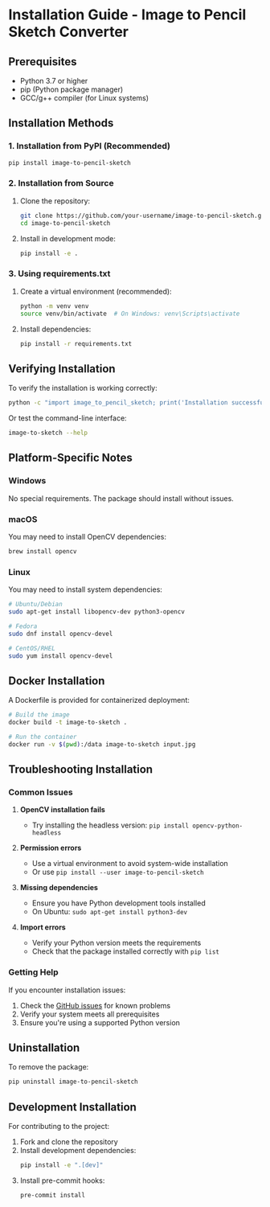 # Installation Guide - Image to Pencil Sketch Converter

## Prerequisites

- Python 3.7 or higher
- pip (Python package manager)
- GCC/g++ compiler (for Linux systems)

## Installation Methods

### 1. Installation from PyPI (Recommended)

```bash
pip install image-to-pencil-sketch
```

### 2. Installation from Source

1. Clone the repository:
   ```bash
   git clone https://github.com/your-username/image-to-pencil-sketch.git
   cd image-to-pencil-sketch
   ```

2. Install in development mode:
   ```bash
   pip install -e .
   ```

### 3. Using requirements.txt

1. Create a virtual environment (recommended):
   ```bash
   python -m venv venv
   source venv/bin/activate  # On Windows: venv\Scripts\activate
   ```

2. Install dependencies:
   ```bash
   pip install -r requirements.txt
   ```

## Verifying Installation

To verify the installation is working correctly:

```bash
python -c "import image_to_pencil_sketch; print('Installation successful')"
```

Or test the command-line interface:

```bash
image-to-sketch --help
```

## Platform-Specific Notes

### Windows

No special requirements. The package should install without issues.

### macOS

You may need to install OpenCV dependencies:

```bash
brew install opencv
```

### Linux

You may need to install system dependencies:

```bash
# Ubuntu/Debian
sudo apt-get install libopencv-dev python3-opencv

# Fedora
sudo dnf install opencv-devel

# CentOS/RHEL
sudo yum install opencv-devel
```

## Docker Installation

A Dockerfile is provided for containerized deployment:

```bash
# Build the image
docker build -t image-to-sketch .

# Run the container
docker run -v $(pwd):/data image-to-sketch input.jpg
```

## Troubleshooting Installation

### Common Issues

1. **OpenCV installation fails**
   - Try installing the headless version: `pip install opencv-python-headless`

2. **Permission errors**
   - Use a virtual environment to avoid system-wide installation
   - Or use `pip install --user image-to-pencil-sketch`

3. **Missing dependencies**
   - Ensure you have Python development tools installed
   - On Ubuntu: `sudo apt-get install python3-dev`

4. **Import errors**
   - Verify your Python version meets the requirements
   - Check that the package installed correctly with `pip list`

### Getting Help

If you encounter installation issues:

1. Check the [GitHub issues](https://github.com/your-username/image-to-pencil-sketch/issues) for known problems
2. Verify your system meets all prerequisites
3. Ensure you're using a supported Python version

## Uninstallation

To remove the package:

```bash
pip uninstall image-to-pencil-sketch
```

## Development Installation

For contributing to the project:

1. Fork and clone the repository
2. Install development dependencies:
   ```bash
   pip install -e ".[dev]"
   ```
3. Install pre-commit hooks:
   ```bash
   pre-commit install
   ```